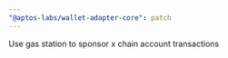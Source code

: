 ```yaml
---
"@aptos-labs/wallet-adapter-core": patch
---
```


Use gas station to sponsor x chain account transactions
